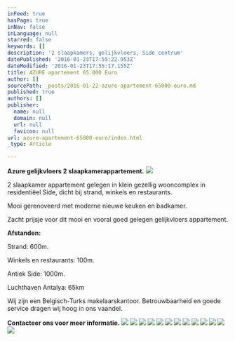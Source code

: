 ```yaml
---
inFeed: true
hasPage: true
inNav: false
inLanguage: null
starred: false
keywords: []
description: '2 slaapkamers, gelijkvloers, Side centrum'
datePublished: '2016-01-23T17:55:22.953Z'
dateModified: '2016-01-23T17:55:17.155Z'
title: AZURE apartement 65.000 Euro
author: []
sourcePath: _posts/2016-01-22-azure-apartement-65000-euro.md
published: true
authors: []
publisher:
  name: null
  domain: null
  url: null
  favicon: null
url: azure-apartement-65000-euro/index.html
_type: Article

---
```

**Azure gelijkvloers 2 slaapkamerappartement.**
![](https://s3-us-west-2.amazonaws.com/the-grid-img/p/3d160fceda6454050fc541b4eb0f47998f2852f1.jpg)

2 slaapkamer appartement gelegen in klein gezellig wooncomplex in residentiëel Side, dicht bij strand, winkels en restaurants.

Mooi gerenoveerd met moderne nieuwe keuken en badkamer.

Zacht prijsje voor dit mooi en vooral goed gelegen gelijkvloers appartement.

**Afstanden:**

Strand: 600m.

Winkels en restaurants: 100m.

Antiek Side: 1000m.

Luchthaven Antalya: 65km

Wij zijn een Belgisch-Turks makelaarskantoor. Betrouwbaarheid en goede service dragen wij hoog in ons vaandel.

**Contacteer ons voor meer informatie.**
![](https://the-grid-user-content.s3-us-west-2.amazonaws.com/12c3dd91-44f8-4d20-b4b5-4ff0867fb7dd.JPG)
![](https://the-grid-user-content.s3-us-west-2.amazonaws.com/6caa43a3-7d1d-40f9-b71f-14c4a2056798.JPG)
![](https://the-grid-user-content.s3-us-west-2.amazonaws.com/c94b717e-bdeb-41af-b2f4-2b8917dd8c36.JPG)
![](https://the-grid-user-content.s3-us-west-2.amazonaws.com/23cada76-6fb4-47e0-a240-6ebf5c3af209.JPG)
![](https://the-grid-user-content.s3-us-west-2.amazonaws.com/78824a90-7f4e-4bb9-a1ee-086ad8421683.JPG)
![](https://the-grid-user-content.s3-us-west-2.amazonaws.com/c7aaeed4-8db1-4de9-8987-82649f9222d7.JPG)
![](https://the-grid-user-content.s3-us-west-2.amazonaws.com/fdacce7a-e8da-4319-bac4-6a9600bdf799.JPG)
![](https://the-grid-user-content.s3-us-west-2.amazonaws.com/54546e15-d61f-48b6-bbe9-8ded9b81c076.JPG)
![](https://the-grid-user-content.s3-us-west-2.amazonaws.com/763a91ae-ebc7-474a-8ccf-a5bcd99a1d28.JPG)
![](https://the-grid-user-content.s3-us-west-2.amazonaws.com/47f54007-ba4d-4663-98d3-cf3465381684.JPG)
![](https://s3-us-west-2.amazonaws.com/the-grid-img/p/ae87e7580d2ccd6cba7ac7a3cf82de7d4dbf0cb1.jpg)
![](https://s3-us-west-2.amazonaws.com/the-grid-img/p/da27fb86e4a66960bf6cf968d68b95999e320382.jpg)
![](https://s3-us-west-2.amazonaws.com/the-grid-img/p/93326052686ccbb294daebf0d91dd5d398f97a01.jpg)